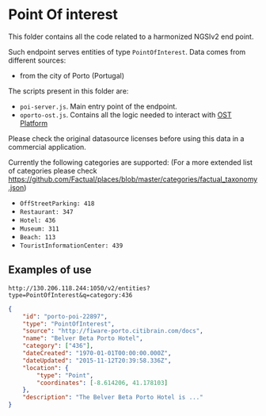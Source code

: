 # Point Of interest

This folder contains all the code related to a harmonized NGSIv2 end point.

Such endpoint serves entities of type `PointOfInterest`. Data comes from
different sources:

-   from the city of Porto (Portugal)

The scripts present in this folder are:

-   `poi-server.js`. Main entry point of the endpoint.
-   `oporto-ost.js`. Contains all the logic needed to interact with
    [OST Platform](https://www.ost.pt/)

Please check the original datasource licenses before using this data in a
commercial application.

Currently the following categories are supported: (For a more extended list of
categories please check
https://github.com/Factual/places/blob/master/categories/factual_taxonomy.json)

-   `OffStreetParking: 418`
-   `Restaurant: 347`
-   `Hotel: 436`
-   `Museum: 311`
-   `Beach: 113`
-   `TouristInformationCenter: 439`

## Examples of use

```
http://130.206.118.244:1050/v2/entities?type=PointOfInterest&q=category:436
```

```json
{
    "id": "porto-poi-22897",
    "type": "PointOfInterest",
    "source": "http://fiware-porto.citibrain.com/docs",
    "name": "Belver Beta Porto Hotel",
    "category": ["436"],
    "dateCreated": "1970-01-01T00:00:00.000Z",
    "dateUpdated": "2015-11-12T20:39:58.336Z",
    "location": {
        "type": "Point",
        "coordinates": [-8.614206, 41.178103]
    },
    "description": "The Belver Beta Porto Hotel is ..."
}
```
